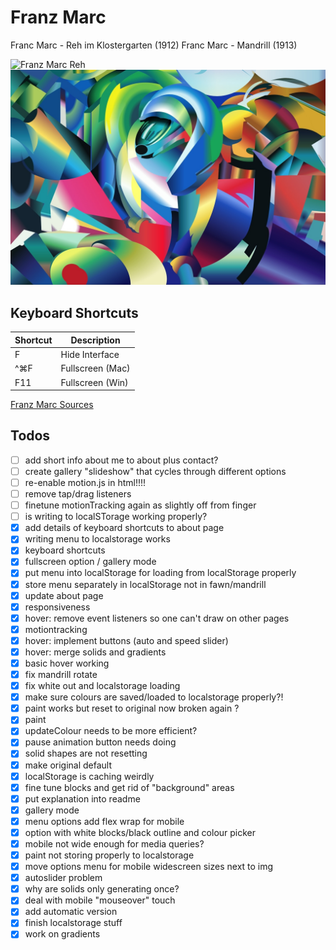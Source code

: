# Franz Marc

Franc Marc - Reh im Klostergarten (1912)
Franc Marc - Mandrill (1913)

![Franz Marc Reh](franz-marc.jpeg)
![Franz Marc Mandrill](mandrill.jpeg)

<!-- Start showcase mode by adding the url parameter ?showcase=true.
This runs the automatic mode on slow only. Turn on fullscreen (check your browser settings). Exit fullscreen and then change the url parameter to ?showcase=false or simply remove the url parameter completely.  -->

## Keyboard Shortcuts

| Shortcut  | Description          |
|-----------|----------------------|
| F         | Hide Interface       |
| ^⌘F       | Fullscreen (Mac)     |
| F11       | Fullscreen (Win)     |


[Franz Marc Sources](https://www.wikidata.org/wiki/Wikidata:WikiProject_sum_of_all_paintings/Creator/Franz_Marc)



## Todos

- [ ] add short info about me to about plus contact?
- [ ] create gallery "slideshow" that cycles through different options
- [ ] re-enable motion.js in html!!!!
- [ ] remove tap/drag listeners
- [ ] finetune motionTracking again as slightly off from finger
- [ ] is writing to localSTorage working properly?
- [x] add details of keyboard shortcuts to about page
- [x] writing menu to localstorage works
- [x] keyboard shortcuts
- [x] fullscreen option / gallery mode
- [x] put menu into localStorage for loading from localStorage properly
- [x] store menu separately in localStorage not in fawn/mandrill
- [x] update about page
- [x] responsiveness
- [x] hover: remove event listeners so one can't draw on other pages
- [x] motiontracking
- [x] hover: implement buttons (auto and speed slider)
- [x] hover: merge solids and gradients
- [x] basic hover working
- [x] fix mandrill rotate
- [x] fix white out and localstorage loading
- [x] make sure colours are saved/loaded to localstorage properly?!
- [x] paint works but reset to original now broken again ?
- [x] paint
- [x] updateColour needs to be more efficient?
- [x] pause animation button needs doing
- [x] solid shapes are not resetting
- [x] make original default
- [x] localStorage is caching weirdly
- [x] fine tune blocks and get rid of "background" areas
- [x] put explanation into readme
- [x] gallery mode
- [x] menu options add flex wrap for mobile
- [x] option with white blocks/black outline and colour picker
- [x] mobile not wide enough for media queries?
- [x] paint not storing properly to localstorage
- [x] move options menu for mobile widescreen sizes next to img
- [x] autoslider problem
- [x] why are solids only generating once?
- [x] deal with mobile "mouseover" touch
- [x] add automatic version
- [x] finish localstorage stuff
- [x] work on gradients
